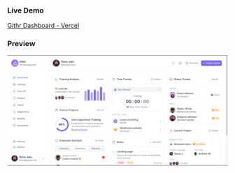 ### Live Demo

[Githr Dashboard - Vercel](https://dashboard-ui-tau-sepia.vercel.app/)

### Preview

![Githr - Dashboard UI](public/preview.png)
